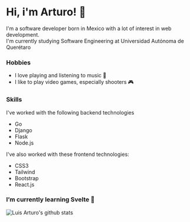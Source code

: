 # Hi, i'm Arturo! 👋
I'm a software developer born in Mexico with a lot of interest in web development.\
I'm currently studying Software Engineering at Universidad Autónoma de Querétaro

### Hobbies
- I love playing and listening to music 🎼
- I like to play video games, especially shooters 🎮

### Skills
I've worked with the following backend technologies
- Go
- Django
- Flask
- Node.js

I've also worked with these frontend technologies:
- CSS3
- Tailwind
- Bootstrap
- React.js

### I’m currently learning Svelte 🚀


![Luis Arturo's github stats](https://github-readme-stats.vercel.app/api?username=kingarturs&show_icons=true&count_private=true&theme=merko&hide=issues,prs)

<!--
**Kingarturs/Kingarturs** is a ✨ _special_ ✨ repository because its `README.md` (this file) appears on your GitHub profile.

Here are some ideas to get you started:

- 🔭 I’m currently working on my own portfolio using Svelte
- 🌱 I’m currently learning Svelte and Go
- 👯 I’m looking to collaborate on ...
- 🤔 I’m looking for help with ...
- 💬 Ask me about ...
- 📫 How to reach me: ...
- 😄 Pronouns: ...
- ⚡ Fun fact: ...
-->
